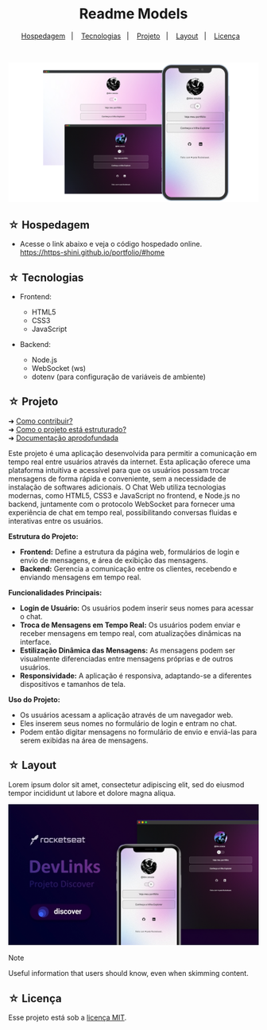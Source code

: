<h1 align="center">Readme Models</h1>

<p align="center">
  <a href="#-hospedagem">Hospedagem</a>&nbsp;&nbsp;&nbsp;|&nbsp;&nbsp;&nbsp;
  <a href="#-tecnologias">Tecnologias</a>&nbsp;&nbsp;&nbsp;|&nbsp;&nbsp;&nbsp;
  <a href="#-projeto">Projeto</a>&nbsp;&nbsp;&nbsp;|&nbsp;&nbsp;&nbsp;
  <a href="#-layout">Layout</a>&nbsp;&nbsp;&nbsp;|&nbsp;&nbsp;&nbsp;
  <a href="#-licença">Licença</a>&nbsp;&nbsp;&nbsp;
</p>
<br>

![Preview](./read-model/img/banner.png)

## ☆ Hospedagem
- Acesse o link abaixo e veja o código hospedado online.<br>
https://https-shini.github.io/portfolio/#home

## ☆ Tecnologias
- Frontend:
  - HTML5
  - CSS3
  - JavaScript
    
- Backend:
  - Node.js
  - WebSocket (ws)
  - dotenv (para configuração de variáveis de ambiente)

## ☆ Projeto
➜ [Como contribuir?](./read-model/CONTRIBUTING.md) <br>
➜ [Como o projeto está estruturado?](./read-model/STRUCTURE.md) <br>
➜ [Documentação aprodofundada](./read-model/MODEL.md) 

Este projeto é uma aplicação desenvolvida para permitir a comunicação em tempo real entre usuários através da internet. Esta aplicação oferece uma plataforma intuitiva e acessível para que os usuários possam trocar mensagens de forma rápida e conveniente, sem a necessidade de instalação de softwares adicionais. O Chat Web utiliza tecnologias modernas, como HTML5, CSS3 e JavaScript no frontend, e Node.js no backend, juntamente com o protocolo WebSocket para fornecer uma experiência de chat em tempo real, possibilitando conversas fluidas e interativas entre os usuários.

**Estrutura do Projeto:**
- **Frontend:** Define a estrutura da página web, formulários de login e envio de mensagens, e área de exibição das mensagens.
- **Backend:** Gerencia a comunicação entre os clientes, recebendo e enviando mensagens em tempo real.

**Funcionalidades Principais:**
- **Login de Usuário:** Os usuários podem inserir seus nomes para acessar o chat.
- **Troca de Mensagens em Tempo Real:** Os usuários podem enviar e receber mensagens em tempo real, com atualizações dinâmicas na interface.
- **Estilização Dinâmica das Mensagens:** As mensagens podem ser visualmente diferenciadas entre mensagens próprias e de outros usuários.
- **Responsividade:** A aplicação é responsiva, adaptando-se a diferentes dispositivos e tamanhos de tela.

**Uso do Projeto:**
- Os usuários acessam a aplicação através de um navegador web.
- Eles inserem seus nomes no formulário de login e entram no chat.
- Podem então digitar mensagens no formulário de envio e enviá-las para serem exibidas na área de mensagens.

## ☆ Layout
Lorem ipsum dolor sit amet, consectetur adipiscing elit, sed do eiusmod tempor incididunt ut labore et dolore magna aliqua.

![Preview](./read-model/img/hero.png)

> [!NOTE]
> Useful information that users should know, even when skimming content.

## ☆ Licença
Esse projeto está sob a [licença MIT](/LICENSE).
